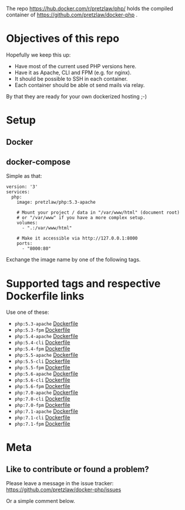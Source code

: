 The repo https://hub.docker.com/r/pretzlaw/php/
holds the compiled container of https://github.com/pretzlaw/docker-php .

# Objectives of this repo

Hopefully we keep this up:

- Have most of the current used PHP versions here.
- Have it as Apache, CLI and FPM (e.g. for nginx).
- It should be possible to SSH in each container.
- Each container should be able ot send mails via relay.

By that they are ready for your own dockerized hosting ;-)

# Setup

## Docker

## docker-compose

Simple as that:

    version: '3'
    services:
      php:
        image: pretzlaw/php:5.3-apache
        
        # Mount your project / data in "/var/www/html" (document root)
        # or "/var/www" if you have a more complex setup.
        volumes:
          - ".:/var/www/html"
          
        # Make it accessible via http://127.0.0.1:8000
        ports:
          - "8000:80"

Exchange the image name by one of the following tags.

# Supported tags and respective Dockerfile links

Use one of these:

- `php:5.3-apache` [Dockerfile](https://github.com/pretzlaw/docker-php/tree/master/5.3-apache)
- `php:5.3-fpm` [Dockerfile](https://github.com/pretzlaw/docker-php/tree/master/5.3-fpm)
- `php:5.4-apache` [Dockerfile](https://github.com/pretzlaw/docker-php/tree/master/5.4-apache)
- `php:5.4-cli` [Dockerfile](https://github.com/pretzlaw/docker-php/tree/master/5.4-cli)
- `php:5.4-fpm` [Dockerfile](https://github.com/pretzlaw/docker-php/tree/master/5.3-fpm)
- `php:5.5-apache` [Dockerfile](https://github.com/pretzlaw/docker-php/tree/master/5.5-apache)
- `php:5.5-cli` [Dockerfile](https://github.com/pretzlaw/docker-php/tree/master/5.5-cli)
- `php:5.5-fpm` [Dockerfile](https://github.com/pretzlaw/docker-php/tree/master/5.5-fpm)
- `php:5.6-apache` [Dockerfile](https://github.com/pretzlaw/docker-php/tree/master/5.6-apache)
- `php:5.6-cli` [Dockerfile](https://github.com/pretzlaw/docker-php/tree/master/5.6-cli)
- `php:5.6-fpm` [Dockerfile](https://github.com/pretzlaw/docker-php/tree/master/5.6-fpm)
- `php:7.0-apache` [Dockerfile](https://github.com/pretzlaw/docker-php/tree/master/7.0-apache)
- `php:7.0-cli` [Dockerfile](https://github.com/pretzlaw/docker-php/tree/master/7.0-cli)
- `php:7.0-fpm` [Dockerfile](https://github.com/pretzlaw/docker-php/tree/master/7.0-fpm)
- `php:7.1-apache` [Dockerfile](https://github.com/pretzlaw/docker-php/tree/master/7.0-apache)
- `php:7.1-cli` [Dockerfile](https://github.com/pretzlaw/docker-php/tree/master/7.0-cli)
- `php:7.1-fpm` [Dockerfile](https://github.com/pretzlaw/docker-php/tree/master/7.0-fpm)


# Meta

## Like to contribute or found a problem?

Please leave a message in the issue tracker:
https://github.com/pretzlaw/docker-php/issues

Or a simple comment below.
